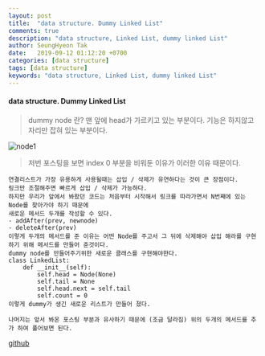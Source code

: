 ```yaml
---
layout: post
title:  "data structure. Dummy Linked List"
comments: true
description: "data structure, Linked List, dummy linked List"
author: SeungHyeon Tak
date:   2019-09-12 01:12:20 +0700
categories: [data structure]
tags: [data structure]
keywords: "data structure, Linked List, dummy linked List"
---
```

#### data structure. Dummy Linked List

> dummy node 란?
> 맨 앞에 head가 가르키고 있는 부분이다. 기능은 하지않고 자리만 잡혀 있는 부분이다.

![node1](https://user-images.githubusercontent.com/46446165/64792313-2ef2bb80-d5b4-11e9-90e0-32f8be16fec9.png)

> 저번 포스팅을 보면 index 0 부분을 비워둔 이유가 이러한 이유 때문이다.

```
연결리스트가 가장 유용하게 사용될때는 삽입 / 삭제가 유연하다는 것이 큰 장점이다.
링크만 조절해주면 빠르게 삽입 / 삭제가 가능하다.
하지만 우리가 앞에서 봐왔던 코드는 처음부터 시작해서 링크를 따라가면서 N번째에 있는 Node를 찾아가야 하기 때문에
새로운 메서드 두개를 작성할 수 있다.
- addAfter(prev, newnode)
- deleteAfter(prev)
이렇게 두개의 메서드를 준 이유는 어떤 Node를 주고서 그 뒤에 삭제해야 삽입 해라를 구현하기 위해 메서드를 만들어 준것이다.
dummy node를 만들어주기위한 새로운 클래스를 구현해야한다.
class LinkedList:
	def __init__(self):
		self.head = Node(None)
		self.tail = None
		self.head.next = self.tail
		self.count = 0
이렇게 dummy가 생긴 새로운 리스트가 만들어 졌다.

나머지는 앞서 봐온 포스팅 부분과 유사하기 때문에 (조금 달라짐) 위의 두개의 메서드를 추가 하여 풀어보면 된다.
```

[github](https://github.com/SeungHyeonTak/data_structures/blob/master/dummy%20Linked%20List.py)


